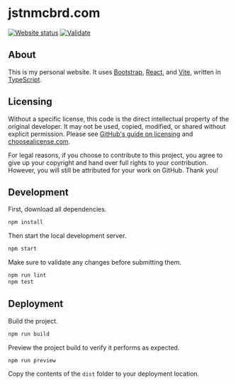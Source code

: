 # jstnmcbrd.com

[![Website status](https://img.shields.io/github/actions/workflow/status/JstnMcBrd/jstnmcbrd.com/status.yml?logo=github&label=Website%20status)](https://github.com/JstnMcBrd/jstnmcbrd.com/actions/workflows/status.yml)
[![Validate](https://img.shields.io/github/actions/workflow/status/JstnMcBrd/jstnmcbrd.com/validate.yml?logo=github&label=Validate)](https://github.com/JstnMcBrd/jstnmcbrd.com/actions/workflows/validate.yml)

## About

This is my personal website. It uses [Bootstrap](https://getbootstrap.com/), [React](https://react.dev/), and [Vite](https://vitejs.dev/), written in [TypeScript](https://www.typescriptlang.org/).

## Licensing

Without a specific license, this code is the direct intellectual property of the original developer. It may not be used, copied, modified, or shared without explicit permission.
Please see [GitHub's guide on licensing](https://docs.github.com/en/repositories/managing-your-repositorys-settings-and-features/customizing-your-repository/licensing-a-repository) and [choosealicense.com](https://choosealicense.com/no-permission/).

For legal reasons, if you choose to contribute to this project, you agree to give up your copyright and hand over full rights to your contribution. However, you will still be attributed for your work on GitHub. Thank you!

## Development

First, download all dependencies.
```sh
npm install
```

Then start the local development server.
```sh
npm start
```

Make sure to validate any changes before submitting them.
```sh
npm run lint
npm test
```

## Deployment

Build the project.
```sh
npm run build
```

Preview the project build to verify it performs as expected.
```sh
npm run preview
```

Copy the contents of the `dist` folder to your deployment location.
